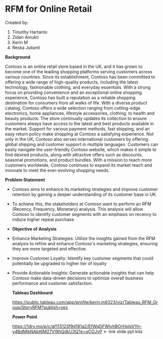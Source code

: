 # **RFM for Online Retail**

Created by:
1. Timothy Hartanto​
2. Zidan Amukti​
3. Kerin M​
4. Reska Julianti



**Background**

Contoso is an online retail store based in the UK, and it has grown to become one of the leading shopping platforms serving customers across various countries. Since its establishment, Contoso has been committed to offering a wide range of high-quality products, including the latest technology, fashionable clothing, and everyday essentials. With a strong focus on providing convenience and an exceptional online shopping experience, Contoso has built a reputation as a reliable shopping destination for consumers from all walks of life.
With a diverse product catalog, Contoso offers a wide selection ranging from cutting-edge electronics, home appliances, lifestyle accessories, clothing, to health and beauty products. The store continually updates its collection to ensure customers always have access to the latest and best products available in the market.
Support for various payment methods, fast shipping, and an easy return policy make shopping at Contoso a satisfying experience. Not only in the UK, Contoso also serves international customers by offering global shipping and customer support in multiple languages.
Customers can easily navigate the user-friendly Contoso website, which makes it simple to find desired products, along with attractive offers such as discounts, seasonal promotions, and product bundles. With a mission to reach more customers worldwide, Contoso continues to expand its market reach and innovate to meet the ever-evolving shopping needs.

**Problem Statement**

- Contoso aims to enhance its marketing strategies and improve customer retention by gaining a deeper understanding of its customer base in UK.
- To achieve this, the stakeholders at Contoso want to perform an RFM (Recency, Frequency, Monetary) analysis. This analysis will allow Contoso to identify customer segments with an emphasis on recency to induce higher repeat purchase

- **Objective of Analysis**

- Enhance Marketing Strategies: Utilize the insights gained from the RFM analysis to refine and enhance Contoso's marketing strategies, ensuring they are more targeted and effective.
- Improve Customer Loyalty: Identify key customer segments that could potentially be upgraded to higher tier of loyalty
- Provide Actionable Insights: Generate actionable insights that can help Contoso make data-driven decisions to optimize overall business performance and customer satisfaction.

  **Tableau Dashboard**

  https://public.tableau.com/app/profile/kerin.m8323/viz/Tableau_RFM_Group/StoryRFM?publish=yes

  **Power Point**
  
  https://1drv.ms/p/c/af113123f9d181a2/EfWqDFWIvhBOrHpIsVYn-y4BdMikNAbt6M27VI9hQdkU3Q?e=qCOJyP <- link slide ppt kita
